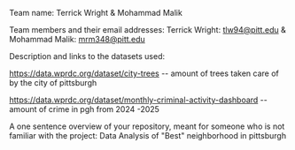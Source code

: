 Team name: Terrick Wright & Mohammad Malik

Team members and their email addresses: Terrick Wright: tlw94@pitt.edu & Mohammad Malik: mrm348@pitt.edu

Description and links to the datasets used: 

https://data.wprdc.org/dataset/city-trees    -- amount of trees taken care of by the city of pittsburgh 

https://data.wprdc.org/dataset/monthly-criminal-activity-dashboard -- amount of crime in pgh from 2024 -2025

A one sentence overview of your repository, meant for someone who is not familiar with the project:
Data Analysis of "Best" neighborhood in pittsburgh 
